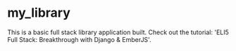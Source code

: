 # my_library
This is a basic full stack library application built. Check out the tutorial: 'ELI5 Full Stack: Breakthrough with Django & EmberJS'.